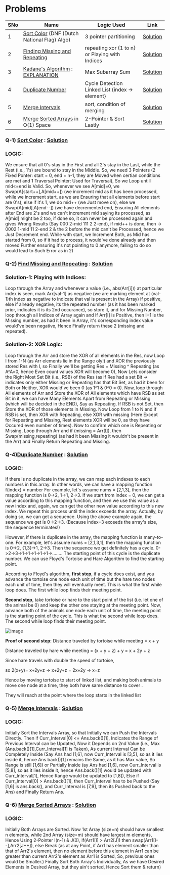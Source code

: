 # Problems

SNo | Name | Logic Used | Link |
----|------|------------|------|
1 | [Sort Color](https://leetcode.com/problems/sort-colors/) (DNF (Dutch National Flag) Algo) | 3 pointer partitioning | [Solution](DNF_sort.cpp)
2 | [Finding Missing and Repeating](https://practice.geeksforgeeks.org/problems/find-missing-and-repeating2512/1) | repeating xor {1 to n} or Playing with Indices| [Solution](missing_repeating.cpp)
3 | [Kadane's Algorithm](https://leetcode.com/problems/maximum-subarray/) : [EXPLANATION](https://leetcode.com/problems/maximum-subarray/discuss/1595195/C%2B%2BPython-7-Simple-Solutions-w-Explanation-or-Brute-Force-%2B-DP-%2B-Kadane-%2B-Divide-and-Conquer) | Max Subarray Sum | [Solution](kadanes_algorithm.cpp)
4 | [Duplicate Number](https://leetcode.com/problems/find-the-duplicate-number/) | Cycle Detection Linked List {index -> element} | [Solution](duplicate_number.cpp)
5 | [Merge Intervals](https://leetcode.com/problems/merge-intervals/) | sort, condition of merging | [Solution](merge_intervals.cpp)
6 | [Merge Sorted Arrays](https://practice.geeksforgeeks.org/problems/merge-two-sorted-arrays-1587115620/1) in O(1) Space | 2-Pointer & Sort Lastly| [Solution](merge_sorted_arrays.cpp)

### Q-1) [Sort Color](https://leetcode.com/problems/sort-colors/) : [Solution](DNF_sort.cpp)
### LOGIC:
We ensure that all 0's stay in the First and all 2's stay in the Last, while the Rest (i.e., 1's) are bound to stay in the Middle.
So, we need 3 Pointers (2 Fixed Ponter: start = 0, end = n-1, they are Moved when certian conditions are met and 1 Traversal Pointer: Used for Traversal), So we Loop untill mid<=end is Valid. So, whenever we see A[mid]=0, we Swap(A[start++],A[mid++]) (we increment mid as it has been processed, while we increment start, as we are Ensuring that all elements before start are 0's), else if it's 1, we do mid++ (we Just move on), else we Swap(A[mid],A[end--]) (we have decremented end, Ensuring All elements after End are 2's and we can't increment mid saying its processed, as A[mid] might be 2 too, if done so, it can never be processed again and gives Wrong Results (Say 000 2-mid 111 2 2-end), if mid++ is done, then -> 0002 1-mid 11 2-end 2 & the 2 before the mid can't be Processed, hence we Just Decrement end. While with start, we Increment Both, as Mid has started from 0, so if it had to process, it would've done already and then moved Further ensuring it's not pointing to 0 anymore, failing to do so would lead to Such Error as in 2)
### Q-2) [Find Missing and Repeating](https://practice.geeksforgeeks.org/problems/find-missing-and-repeating2512/1) : [Solution](missing_repeating.cpp)
### Solution-1: Playing with Indices:
Loop through the Array and whenever a value (i.e., abs(Arr[i])) at particular index is seen, mark Arr[val-1] as negative (we are marking element at (val-1)th index as negative to indicate that val is present in the Array) if positive, else if already negative, its the repeated number (as it has been marked prior, indicates it is its 2nd occurance), so store it, and for Missing Number, loop through all Indices of Array again and If Arr[I] is Positive, then I+1 is the Missing number, as had it been in Array, it's corresponding index value would've been negative, Hence Finally return these 2 (missing and repeated).
### Solution-2: XOR Logic:
Loop through the Arr and store the XOR of all elements in the Res, now Loop I from 1-N (as Arr elements lie in the Range oly!) and XOR the previously stored Res with I, so Finally we'll be getting Res = Missing ^ Repeating (as A^A=0, hence Even count values XOR will become 0), Now Lets consider the Right Most Set Bit (i.e., RSB) of the Res (as if Res had a set Bit -> indicates only either Missing or Repeating has that Bit Set, as had it been for Both or Neither, XOR would've been 0 (as 1^1 & 0^0 = 0). Now, loop through All elements of Arr and Store the XOR of All elements which have RSB as set Bit in it, we can have Many Elements Apart from Repeating or Missing (which will be decided in the END), Say as Repeating. If RSB is not Set, then Store the XOR of those elements in Missing. Now Loop from 1 to N and if RSB is set, then XOR with Repeating, else XOR with missing (Here Except for Repeating and Missing, Rest elements XOR will be 0, as they have Occured even number of times). Now to confirm which one is Repeating or Missing, Loop through Arr and if (missing = Arr[I]), then Swap(missing,repeating) (as had it been Missing it wouldn't be present in the Arr) and Finally Return Repeating and Missing.
### Q-4)[Duplicate Number](https://leetcode.com/problems/find-the-duplicate-number/) : [Solution](duplicate_number.cpp)
### LOGIC:
If there is no duplicate in the array, we can map each indexes to each numbers in this array. In other words, we can have a mapping function f(index) = number
For example, let's assume
nums = [2,1,3], then the mapping function is 0->2, 1->1, 2->3.
If we start from index = 0, we can get a value according to this mapping function, and then we use this value as a new index and, again, we can get the other new value according to this new index. We repeat this process until the index exceeds the array. Actually, by doing so, we can get a sequence. Using the above example again, the sequence we get is 0->2->3. (Because index=3 exceeds the array's size, the sequence terminates!)

However, if there is duplicate in the array, the mapping function is many-to-one.
For example, let's assume
nums = [2,1,3,1], then the mapping function is 0->2, {1,3}->1, 2->3. Then the sequence we get definitely has a cycle. 0->2->3->1->1->1->1->1->........ The starting point of this cycle is the duplicate number.
We can use Floyd's Tortoise and Hare Algorithm to find the starting point.

According to Floyd's algorithm, 
**first step**, if a cycle does exist, and you advance the tortoise one node each unit of time but the hare two nodes each unit of time, then they will eventually meet. This is what the first while loop does. The first while loop finds their meeting point.

**Second step**, take tortoise or hare to the start point of the list (i.e. let one of the animal be 0) and keep the other one staying at the meeting point. Now, advance both of the animals one node each unit of time, the meeting point is the starting point of the cycle. This is what the second while loop does. The second while loop finds their meeting point.

![image](https://user-images.githubusercontent.com/66252916/186201130-8377919b-1f54-4666-a2e8-9a0f2e2965f5.png)

**Proof of second step:**
Distance traveled by tortoise while meeting = x + y

Distance traveled by hare while meeting = (x + y + z) + y = x + 2y + z

Since hare travels with double the speed of tortoise,

so 2(x+y)= x+2y+z => x+2y+z = 2x+2y => x=z

Hence by moving tortoise to start of linked list, and making both animals to move one node at a time, they both have same distance to cover .

They will reach at the point where the loop starts in the linked list

### Q-5) [Merge Intervals](https://leetcode.com/problems/merge-intervals/) : [Solution](merge_intervals.cpp)
### LOGIC:
Initially Sort the Intervals Array, so that Initially we can Push the Intervals Directly. Then if Curr_Interval[0] <= Ans.back()[1], Indicates the Range of Previous Interval can be Updated, Now it Depends on 2nd Value (i.e., Max (Ans.back()[1],Curr_Interval[1] is Taken), As current Interval Can be Completely Inside (Say Ans had [1,6], now Curr_Interval is [3,5], so as it lies inside it, hence Ans.back()[1] remains the Same, as it has Max value, So Range is still [1,6]) or Partially Inside (ay Ans had [1,6], now Curr_Interval is [5,8], so as it lies inside it, hence Ans.back()[1] would be updated with Curr_Interval[1], Hence Range would be updated to [1,8]), Else if Curr_Interval[0] > Ans.back()[1], then Curr_Interval has to be Pushed (Say [1,6] is ans.back(), and Curr_Interval is [7,9], then its Pushed back to the Ans) and Finally Return Ans.

### Q-6) [Merge Sorted Arrays](https://practice.geeksforgeeks.org/problems/merge-two-sorted-arrays-1587115620/1) : [Solution](merge_sorted_arrays.cpp)
### LOGIC:
Initially Both Arrays are Sorted. Now 1st Array (size=n) should have smallest n elements, while 2nd Array (size=m) should have largest m elements, Hence Using 2-Pointer I(n-1) & J(0), if(Arr1[I] > Arr2[J]) then swap(Arr1[I--],Arr2[J++]), else Break (as at any Point, if Arr1 has element smaller than that of Arr2's element, then no element before this element in Arr1 can be greater than current Arr2's element as Arr1 is Sorted, So, previous ones would be Smaller.) Finally Sort Both Array's Individually, As we have Desired Elements in Desired Array, but they ain't sorted, Hence Sort them & return)
